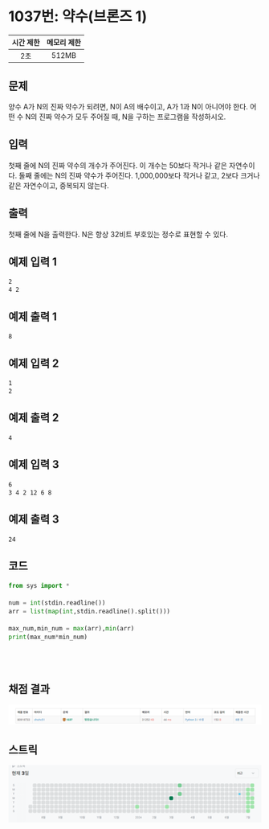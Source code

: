 # 1037번: 약수(브론즈 1)
| 시간 제한 | 메모리 제한 |
|:-----:|:------:|
|  2초   | 512MB  |

## 문제
양수 A가 N의 진짜 약수가 되려면, N이 A의 배수이고, A가 1과 N이 아니어야 한다. 어떤 수 N의 진짜 약수가 모두 주어질 때, N을 구하는 프로그램을 작성하시오.
## 입력
첫째 줄에 N의 진짜 약수의 개수가 주어진다. 이 개수는 50보다 작거나 같은 자연수이다. 둘째 줄에는 N의 진짜 약수가 주어진다. 1,000,000보다 작거나 같고, 2보다 크거나 같은 자연수이고, 중복되지 않는다.

## 출력
첫째 줄에 N을 출력한다. N은 항상 32비트 부호있는 정수로 표현할 수 있다.

## 예제 입력 1
```text
2
4 2
```
## 예제 출력 1
```text
8
```

## 예제 입력 2
```text
1
2
```
## 예제 출력 2
```text
4
```


## 예제 입력 3
```text
6
3 4 2 12 6 8
```
## 예제 출력 3
```text
24
```


## 코드
```python
from sys import *

num = int(stdin.readline())
arr = list(map(int,stdin.readline().split()))

max_num,min_num = max(arr),min(arr)
print(max_num*min_num)


        
```

## 채점 결과
![image](result.png)

## 스트릭
![image](streak.png)
